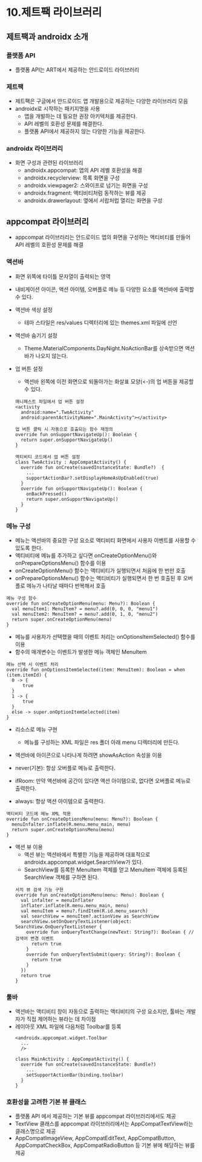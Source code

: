 # 10.제트팩 라이브러리

## 제트팩과 androidx 소개
### 플랫폼 API
* 플랫폼 API는 ART에서 제공하는 안드로이드 라이브러리

### 제트팩
* 제트팩은 구글에서 안드로이드 앱 개발용으로 제공하는 다양한 라이브러리 모음
* androidx로 시작하는 패키지명을 사용
  * 앱을 개발하는 데 필요한 권장 아키텍처를 제공한다.
  * API 레벨의 호환성 문제를 해결한다.
  * 플랫폼 API에서 제공하지 않는 다양한 기능을 제공한다.

### androidx 라이브러리
* 화면 구성과 관련된 라이브러리
  * androidx.appcompat: 앱의 API 레벨 호환성을 해결
  * androidx.recyclerview: 목록 화면을 구성
  * androidx.viewpager2: 스와이프로 넘기는 화면을 구성
  * androidx.fragment: 액티비티처럼 동작하는 뷰를 제공
  * androidx.drawerlayout: 옆에서 서랍처럽 열리는 화면을 구성

## appcompat 라이브러리
* appcompat 라이브러리는 안드로이드 앱의 화면을 구성하는 액티비티를 만들어 API 레벨의 호환성 문제를 해결

### 액션바
* 화면 위쪽에 타이틀 문자열이 출력되는 영역
* 내비게이션 아이콘, 액션 아이템, 오버플로 메뉴 등 다양한 요소를 액션바에 출력할 수 있다.

* 액션바 색상 설정
  * 테마 스타일은 res/values 디렉터리에 있는 themes.xml 파일에 선언
* 액션바 숨기기 설정
  * Theme.MaterialComponents.DayNight.NoActionBar를 상속받으면 액션바가 나오지 않는다.
* 업 버튼 설정
  * 액션바 왼쪽에 이전 화면으로 되돌아가는 화살표 모양(<-)의 업 버튼을 제공할 수 있다.
  ```
  매니페스트 파일에서 업 버튼 설정
  <activity
    android:name=".TwoActivity"
    android:parentActivityName=".MainActivity"></activity>
    
  업 버튼 클릭 시 자동으로 호출되는 함수 재정의
  override fun onSupportNavigateUp(): Boolean {
    return super.onSupportNavigateUp()
  }
  
  액티비티 코드에서 업 버튼 설정
  class TwoActivity : AppCompatActivity() {
    override fun onCreate(savedInstanceState: Bundle?)  {
      ...
      supportActionBar?.setDisplayHomeAsUpEnabled(true)
    }
    override fun onSupportNavigateUp(): Boolean {
      onBackPressed()
      return super.onSupportNavigateUp()
    }
  }
  ```
  
### 메뉴 구성
* 메뉴는 액션바의 중요한 구성 요소로 액티비티 화면에서 사용자 이벤트를 사용할 수 있도록 한다.
* 액티비티에 메뉴를 추가하고 싶다면 onCreateOptionMenu()와 onPrepareOptionsMenu() 함수를 이용
* onCreateOptionMenu() 함수는 액티비티가 실행되면서 처음에 한 번만 호출
* onPrepareOptionsMenu() 함수는 액티비티가 실행되면서 한 번 호출된 후 오버플로 메뉴가 나타날 때마다 반복해서 호출
```
메뉴 구성 함수
override fun onCreateOptionMenu(menu: Menu?): Boolean {
  val menuItem1: MenuItem? = menu?.add(0, 0, 0, "menu1")
  val menuItem2: MenuItem? = menu?.add(0, 1, 0, "menu2")
  return super.onCreateOptionMenu(menu)
}
```
* 메뉴를 사용자가 선택했을 때의 이벤트 처리는 onOptionsItemSelected() 함수를 이용
* 함수의 매개변수는 이벤트가 발생한 메뉴 객체인 MenuItem
```
메뉴 선택 시 이벤트 처리
override fun onOptionsItemSelected(item: MenuItem): Boolean = when (item.itemId) {
  0 -> {
      true
  }
  1 -> {
      true
  }
  else -> super.onOptionItemSelected(item)
}
```

* 리소스로 메뉴 구현
  * 메뉴를 구성하는 XML 파일은 res 폴더 아래 menu 디렉터리에 만든다.

* 액션바에 아이콘으로 나타나게 하려면 showAsAction 속성을 이용
* never(기본): 항상 오버플로 메뉴로 출력한다.
* ifRoom: 만약 액션바에 공간이 있다면 액션 아이템으로, 없다면 오버플로 메뉴로 출력한다.
* always: 항상 액션 아이템으로 출력한다.
```
액티비티 코드에 메뉴 XML 적용
override fun onCreateOptionsMenu(menu: Menu?): Boolean {
  menuInfalter.inflate(R.menu.menu_main, menu)
  return super.onCreateOptionsMenu(menu)
}
```
* 액션 뷰 이용
  * 액션 뷰는 액션바에서 특별한 기능을 제공하며 대표적으로 androidx.appcompat.widget.SearchView가 있다.
  * SearchView를 등록한 MenuItem 객체를 얻고 MenuItem 객체에 등록된 SearchView 객체를 구하면 된다.
  ```
  서치 뷰 검색 기능 구현
  override fun onCreateOptionsMenu(menu: Menu): Boolean {
    val infalter = menuInflater
    inflater.inflate(R.menu.menu_main, menu)
    val menuItem = menu?.findItem(R.id.menu_search)
    val searchView = menuItem?.actionView as SearchView
    searchView.setOnQueryTextListener(object: SearchView.OnQueryTextListener {
      override fun onQueryTextChange(newText: String?): Boolean { // 검색어 변경 이벤트
        return true
      }
      override fun onQueryTextSubmit(query: String?): Boolean {
        return true
      }
    })
    return true
  }
  ```
### 툴바
* 액션바는 액티비티 창이 자동으로 출력하는 액티비티의 구성 요소지만, 툴바는 개발자가 직접 제어하는 뷰라는 데 차이점
* 레이아웃 XML 파일에 다음처럼 Toolbar를 등록
  ```
  <androidx.appcompat.widget.Toolbar
    ...
    />
  
  class MainActivity : AppCompatActivity() {
    override fun onCreate(savedInstanceState: Bundle?)
      ...
      setSupportActionBar(binding.toolbar)
    }
  }
  ```
### 호환성을 고려한 기본 뷰 클래스
* 플랫폼 API 에서 제공하는 기본 뷰를 appcompat 라이브러리에서도 제공
* TextView 클래스를 appcompat 라이브러리에서는 AppCompatTextView라는 클래스명으로 제공
* AppCompatImageView, AppCompatEditText, AppCompatButton, AppCompatCheckBox, AppCompatRadioButton 등 기본 뷰에 해당하는 뷰를 제공


      
